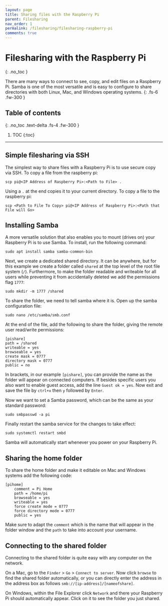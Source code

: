 ```yaml
---
layout: page
title: Sharing files with the Raspberry Pi
parent: Filesharing
nav_order: 1
permalink: /filesharing/filesharing-raspberry-pi
comments: true
---
```


# Filesharing with the Raspberry Pi
{: .no_toc }

There are many ways to connect to see, copy, and edit files on a Raspberry Pi. Samba is one of the most versatile and is easy to configure to share directories with both Linux, Mac, and Windows operating systems.
{: .fs-6 .fw-300 }

## Table of contents
{: .no_toc .text-delta .fs-4 .fw-300 }

1. TOC
{:toc}
---

## Simple filesharing via SSH
The simplest way to share files with a Raspberry Pi is to use secure copy via SSH. To copy a file from the raspberry pi:

```
scp pi@<IP Address of Raspberry Pi>:<Path to File> .
```

Using a `.` at the end copies it to your current directory. To copy a file to the raspberry pi:

```
scp <Path to File To Copy> pi@<IP Address of Raspberry Pi>:<Path that File will Go>
```

## Installing Samba
A more versatile solution that also enables you to mount (drives on) your Raspberry Pi is to use Samba. To install, run the following command:

```
sudo apt install samba samba-common-bin
```

Next, we create a dedicated shared directory. It can be anywhere, but for this example we create a folder called `shared` at the top level of the root file system (`/`). Furthermore, to make the folder readable and writeable for all users while preventing it from accidentally deleted we add the permissions flag `1777`:

```
sudo mkdir -m 1777 /shared
```

To share the folder, we need to tell samba where it is. Open up the samba configuration file:

```
sudo nano /etc/samba/smb.conf
```

At the end of the file, add the following to share the folder, giving the remote user read/write permissions:

```
[pishare]
path = /shared
writeable = yes
browseable = yes
create mask = 0777
directory mask = 0777
public = no
```

In brackets, in our example `[pishare]`, you can provide the name as the folder will appear on connected computers. If besides specific users you also want to enable guest access, add the line `Guest ok = yes`. Now exit and save the file by `ctrl+x` then `y` followed by `Enter`.

Now we want to set a Samba password, which can be the same as your standard password:

```
sudo smbpasswd -a pi
```

Finally restart the samba service for the changes to take effect:

```
sudo systemctl restart smbd
```

Samba will automatically start whenever you power on your Raspberry Pi.

## Sharing the home folder
To share the home folder and make it editable on Mac and Windows systems add the following code:

```
[pihome]
    comment = Pi Home
    path = /home/pi
    browseable = yes
    writeable = yes
    force create mode = 0777
    force directory mode = 0777
    public = yes
```
Make sure to adapt the `comment` which is the name that will appear in the folder window and the `path` to take into account your username.

## Connecting to the shared folder
Connecting to the shared folder is quite easy with any computer on the network.

On a Mac, go to the `Finder` > `Go` > `Connect to server`. Now click `browse` to find the shared folder automatically, or you can directly enter the address in the address box as follows `smb://[ip-address]/[nameofshare]`.

On Windows, within the File Explorer click `Network` and there your Raspberry Pi should automatically appear. Click on it to see the folder you just shared.
